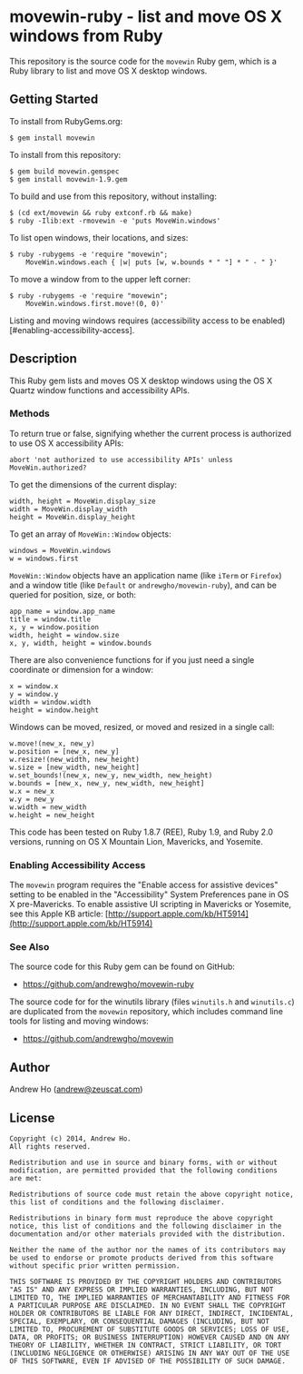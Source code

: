 movewin-ruby - list and move OS X windows from Ruby
===================================================

This repository is the source code for the `movewin` Ruby gem, which is
a Ruby library to list and move OS X desktop windows.

Getting Started
---------------

To install from RubyGems.org:

    $ gem install movewin

To install from this repository:

    $ gem build movewin.gemspec
    $ gem install movewin-1.9.gem

To build and use from this repository, without installing:

    $ (cd ext/movewin && ruby extconf.rb && make)
    $ ruby -Ilib:ext -rmovewin -e 'puts MoveWin.windows'

To list open windows, their locations, and sizes:

    $ ruby -rubygems -e 'require "movewin";
        MoveWin.windows.each { |w| puts [w, w.bounds * " "] * " - " }'

To move a window from to the upper left corner:

    $ ruby -rubygems -e 'require "movewin";
        MoveWin.windows.first.move!(0, 0)'

Listing and moving windows requires
(accessibility access to be enabled)[#enabling-accessibility-access].

Description
-----------

This Ruby gem lists and moves OS X desktop windows using the OS X Quartz
window functions and accessibility APIs.

### Methods

To return true or false, signifying whether the current process is
authorized to use OS X accessibility APIs:

    abort 'not authorized to use accessibility APIs' unless MoveWin.authorized?

To get the dimensions of the current display:

    width, height = MoveWin.display_size
    width = MoveWin.display_width
    height = MoveWin.display_height

To get an array of `MoveWin::Window` objects:

    windows = MoveWin.windows
    w = windows.first

`MoveWin::Window` objects have an application name (like `iTerm` or
`Firefox`) and a window title (like `Default` or
`andrewgho/movewin-ruby`), and can be queried for position, size, or
both:

    app_name = window.app_name
    title = window.title
    x, y = window.position
    width, height = window.size
    x, y, width, height = window.bounds

There are also convenience functions for if you just need a single
coordinate or dimension for a window:

    x = window.x
    y = window.y
    width = window.width
    height = window.height

Windows can be moved, resized, or moved and resized in a single call:

    w.move!(new_x, new_y)
    w.position = [new_x, new_y]
    w.resize!(new_width, new_height)
    w.size = [new_width, new_height]
    w.set_bounds!(new_x, new_y, new_width, new_height)
    w.bounds = [new_x, new_y, new_width, new_height]
    w.x = new_x
    w.y = new_y
    w.width = new_width
    w.height = new_height

This code has been tested on Ruby 1.8.7 (REE), Ruby 1.9, and Ruby 2.0
versions, running on OS X Mountain Lion, Mavericks, and Yosemite.

### Enabling Accessibility Access

The `movewin` program requires the "Enable access for assistive devices"
setting to be enabled in the "Accessibility" System Preferences pane in
OS X pre-Mavericks. To enable assistive UI scripting in Mavericks or
Yosemite, see this Apple KB article:
[http://support.apple.com/kb/HT5914](http://support.apple.com/kb/HT5914)

### See Also

The source code for this Ruby gem can be found on GitHub:

* https://github.com/andrewgho/movewin-ruby

The source code for for the winutils library (files `winutils.h` and
`winutils.c`) are duplicated from the `movewin` repository, which
includes command line tools for listing and moving windows:

* https://github.com/andrewgho/movewin

Author
------

Andrew Ho (<andrew@zeuscat.com>)

License
-------

    Copyright (c) 2014, Andrew Ho.
    All rights reserved.
    
    Redistribution and use in source and binary forms, with or without
    modification, are permitted provided that the following conditions
    are met:
    
    Redistributions of source code must retain the above copyright notice,
    this list of conditions and the following disclaimer.
    
    Redistributions in binary form must reproduce the above copyright
    notice, this list of conditions and the following disclaimer in the
    documentation and/or other materials provided with the distribution.
    
    Neither the name of the author nor the names of its contributors may
    be used to endorse or promote products derived from this software
    without specific prior written permission.
    
    THIS SOFTWARE IS PROVIDED BY THE COPYRIGHT HOLDERS AND CONTRIBUTORS
    "AS IS" AND ANY EXPRESS OR IMPLIED WARRANTIES, INCLUDING, BUT NOT
    LIMITED TO, THE IMPLIED WARRANTIES OF MERCHANTABILITY AND FITNESS FOR
    A PARTICULAR PURPOSE ARE DISCLAIMED. IN NO EVENT SHALL THE COPYRIGHT
    HOLDER OR CONTRIBUTORS BE LIABLE FOR ANY DIRECT, INDIRECT, INCIDENTAL,
    SPECIAL, EXEMPLARY, OR CONSEQUENTIAL DAMAGES (INCLUDING, BUT NOT
    LIMITED TO, PROCUREMENT OF SUBSTITUTE GOODS OR SERVICES; LOSS OF USE,
    DATA, OR PROFITS; OR BUSINESS INTERRUPTION) HOWEVER CAUSED AND ON ANY
    THEORY OF LIABILITY, WHETHER IN CONTRACT, STRICT LIABILITY, OR TORT
    (INCLUDING NEGLIGENCE OR OTHERWISE) ARISING IN ANY WAY OUT OF THE USE
    OF THIS SOFTWARE, EVEN IF ADVISED OF THE POSSIBILITY OF SUCH DAMAGE.
